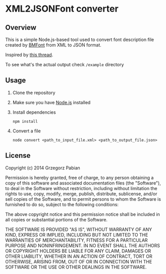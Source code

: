 XML2JSONFont converter
======================

Overview
--------

This is a simple Node.js-based tool used to convert font description file created by [BMFont](http://www.angelcode.com/products/bmfont/) from XML to JSON format.

Inspired by [this thread](http://www.html5gamedevs.com/topic/2312-ludei-cocoonjs-xml-bitmap-font-workaround/).

To see what's the actual output check `/example` directory

Usage
-----

1.  Clone the repository

2.  Make sure you have [Node.js](http://nodejs.org) installed

3.  Install dependencies

    `npm install`
    
4.  Convert a file

    `node convert <path_to_input_file.xml> <path_to_output_file.json>`
    
    
License
-------

Copyright (c) 2014 Grzegorz Pabian

Permission is hereby granted, free of charge, to any person obtaining a copy
of this software and associated documentation files (the "Software"), to deal
in the Software without restriction, including without limitation the rights
to use, copy, modify, merge, publish, distribute, sublicense, and/or sell
copies of the Software, and to permit persons to whom the Software is
furnished to do so, subject to the following conditions:

The above copyright notice and this permission notice shall be included in
all copies or substantial portions of the Software.

THE SOFTWARE IS PROVIDED "AS IS", WITHOUT WARRANTY OF ANY KIND, EXPRESS OR
IMPLIED, INCLUDING BUT NOT LIMITED TO THE WARRANTIES OF MERCHANTABILITY,
FITNESS FOR A PARTICULAR PURPOSE AND NONINFRINGEMENT. IN NO EVENT SHALL THE
AUTHORS OR COPYRIGHT HOLDERS BE LIABLE FOR ANY CLAIM, DAMAGES OR OTHER
LIABILITY, WHETHER IN AN ACTION OF CONTRACT, TORT OR OTHERWISE, ARISING FROM,
OUT OF OR IN CONNECTION WITH THE SOFTWARE OR THE USE OR OTHER DEALINGS IN
THE SOFTWARE.